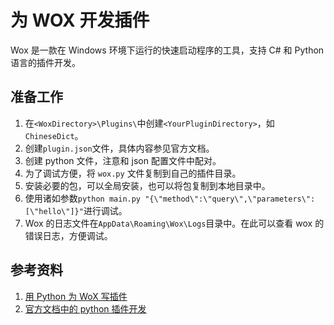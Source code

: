# 为 WOX 开发插件

Wox 是一款在 Windows 环境下运行的快速启动程序的工具，支持 C# 和 Python 语言的插件开发。

## 准备工作

1. 在`<WoxDirectory>\Plugins\`中创建`<YourPluginDirectory>`，如`ChineseDict`。
1. 创建`plugin.json`文件，具体内容参见官方文档。
1. 创建 python 文件，注意和 json 配置文件中配对。
1. 为了调试方便，将 `wox.py` 文件复制到自己的插件目录。
1. 安装必要的包，可以全局安装，也可以将包复制到本地目录中。
1. 使用诸如参数`python main.py "{\"method\":\"query\",\"parameters\":[\"hello\"]}"`进行调试。
1. Wox 的日志文件在`AppData\Roaming\Wox\Logs`目录中。在此可以查看 wox 的错误日志，方便调试。

## 参考资料

1. [用 Python 为 WoX 写插件](https://eason-yang.com/2016/06/19/use-python-to-build-a-wox-plugin/)
1. [官方文档中的 python 插件开发](http://doc.wox.one/zh/plugin/python_plugin.html)
